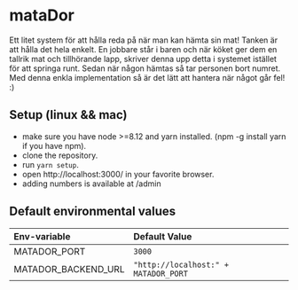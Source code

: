 # mataDor

Ett litet system för att hålla reda på när man kan hämta sin mat! Tanken är att hålla det hela enkelt. En jobbare står i baren och när köket ger dem en tallrik mat och tillhörande lapp, skriver denna upp detta i systemet istället för att springa runt. Sedan när någon hämtas så tar personen bort numret. Med denna enkla implementation så är det lätt att hantera när något går fel! :)

## Setup (linux && mac)

- make sure you have node >=8.12 and yarn installed. (npm -g install yarn if you have npm).
- clone the repository.
- run `yarn setup`.
- open http://localhost:3000/ in your favorite browser.
- adding numbers is available at /admin

## Default environmental values

| Env-variable        | Default Value                        |
| :------------------ | :----------------------------------- |
| MATADOR_PORT        | `3000`                               |
| MATADOR_BACKEND_URL | `"http://localhost:" + MATADOR_PORT` |
